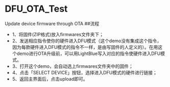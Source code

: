 # DFU\_OTA_Test
Update device firmware through OTA
##流程
- 1、将固件(ZIP格式)放入firmwares文件夹下；
- 2、发送相应指令使你的硬件进入DFU模式（这个demo没有集成这个指令，因为每款硬件进入DFU模式的指令不一样，是由写固件的人定义的）。在用这个demo进行OTA升级前，可以用LightBlue写入对应的指令使硬件进入DFU模式。
- 3、打开这个demo，会自动选上firmwares文件夹中的固件；
- 4、点击「SELECT DEVICE」按钮，选择进入DFU模式的硬件进行链接；
- 5、返回主界面后，点击upload即可。